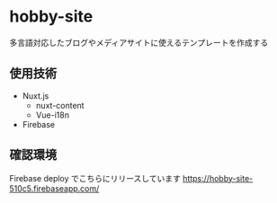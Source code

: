 # hobby-site
多言語対応したブログやメディアサイトに使えるテンプレートを作成する

## 使用技術
- Nuxt.js
  - nuxt-content
  - Vue-i18n
- Firebase

## 確認環境
Firebase deploy でこちらにリリースしています
https://hobby-site-510c5.firebaseapp.com/
